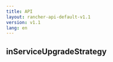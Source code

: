 ```yaml
---
title: API
layout: rancher-api-default-v1.1
version: v1.1
lang: en
---
```


## inServiceUpgradeStrategy





